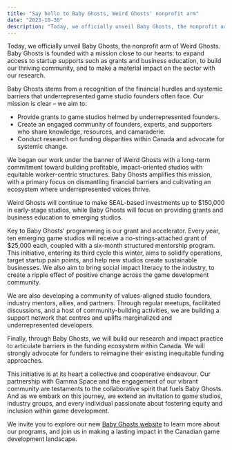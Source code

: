 ```yaml
---
title: "Say hello to Baby Ghosts, Weird Ghosts' nonprofit arm"
date: "2023-10-30"
description: "Today, we officially unveil Baby Ghosts, the nonprofit arm of Weird Ghosts. Baby Ghosts is founded with a mission close to our hearts: to expand access to startup supports such as grants and business education, to build our thriving community, and to make a material impact on the sector with our research."
---
```


Today, we officially unveil Baby Ghosts, the nonprofit arm of Weird Ghosts. Baby Ghosts is founded with a mission close to our hearts: to expand access to startup supports such as grants and business education, to build our thriving community, and to make a material impact on the sector with our research.

Baby Ghosts stems from a recognition of the financial hurdles and systemic barriers that underrepresented game studio founders often face. Our mission is clear – we aim to:

- Provide grants to game studios helmed by underrepresented founders.
- Create an engaged community of founders, experts, and supporters who share knowledge, resources, and camaraderie.
- Conduct research on funding disparities within Canada and advocate for systemic change.

We began our work under the banner of Weird Ghosts with a long-term commitment toward building profitable, impact-oriented studios with equitable worker-centric structures. Baby Ghosts amplifies this mission, with a primary focus on dismantling financial barriers and cultivating an ecosystem where underrepresented voices thrive.

Weird Ghosts will continue to make SEAL-based investments up to $150,000 in early-stage studios, while Baby Ghosts will focus on providing grants and business education to emerging studios.

Key to Baby Ghosts' programming is our grant and accelerator. Every year, ten emerging game studios will receive a no-strings-attached grant of $25,000 each, coupled with a six-month structured mentorship program. This initiative, entering its third cycle this winter, aims to solidify operations, target startup pain points, and help new studios create sustainable businesses. We also aim to bring social impact literacy to the industry, to create a ripple effect of positive change across the game development community.

We are also developing a community of values-aligned studio founders, industry mentors, allies, and partners. Through regular meetups, facilitated discussions, and a host of community-building activities, we are building a support network that centres and uplifts marginalized and underrepresented developers. 

Finally, through Baby Ghosts, we will build our research and impact practice to articulate barriers in the funding ecosystem within Canada. We will strongly advocate for funders to reimagine their existing inequitable funding approaches.

This initiative is at its heart a collective and cooperative endeavour. Our partnership with Gamma Space and the engagement of our vibrant community are testaments to the collaborative spirit that fuels Baby Ghosts. And as we embark on this journey, we extend an invitation to game studios, industry groups, and every individual passionate about fostering equity and inclusion within game development.

We invite you to explore our new [Baby Ghosts website](https://babyghosts.fund) to learn more about our programs, and join us in making a lasting impact in the Canadian game development landscape.
